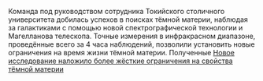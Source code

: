 <!--2025-03-04 12:03:14-->
<div class="yb">
  <div class="rss smaller1 habr"><p>Команда под руководством сотрудника Токийского столичного университета добилась успехов в поисках тёмной материи, наблюдая за галактиками с помощью новой спектрографической технологии и Магелланова телескопа. Точные измерения в инфракрасном диапазоне, проведённые всего за 4 часа наблюдений, позволили установить новые ограничения на время жизни тёмной материи. Полученные <a... <br><a class="light" href="https://habr.com/ru/news/887790/?utm_source=habrahabr&utm_medium=rss&utm_campaign=887790">Новое исследование наложило более жёсткие ограничения на свойства тёмной материи</a></div>
</div>
